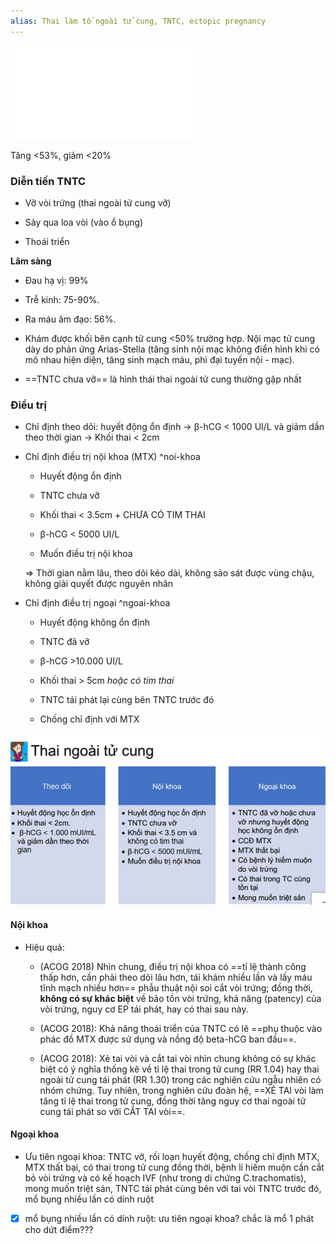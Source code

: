 ```yaml
---
alias: Thai làm tổ ngoài tử cung, TNTC, ectopic pregnancy
---
```

![Diễn biến β-hCG](./Di%E1%BB%85n%20bi%E1%BA%BFn%20%CE%B2-hCG.md)
  
Tăng <53%, giảm <20%
  
### Diễn tiến TNTC
  
- Vỡ vòi trứng (thai ngoài tử cung vỡ)
  
- Sảy qua loa vòi (vào ổ bụng)
  
- Thoái triển
  

  
**Lâm sàng**
  
- Đau hạ vị: 99%  
  
- Trễ kinh: 75-90%.  
  
- Ra máu âm đạo: 56%.  
  
- Khám được khối bên cạnh tử cung <50% trường hợp. Nội mạc tử cung dày do phản ứng Arias-Stella (tăng sinh nội mạc không điển hình khi có mô nhau hiện diện, tăng sinh mạch máu, phì đại tuyến nội - mạc). 
  
- ==TNTC chưa vỡ== là hình thái thai ngoài tử cung thường gặp nhất
  

  

  
### Điều trị
  
- Chỉ định theo dõi: huyết động ổn định → β-hCG < 1000 UI/L và giảm dần theo thời gian → Khối thai < 2cm
  
- Chỉ định điều trị nội khoa (MTX) ^noi-khoa
  
	- Huyết động ổn định
  
	- TNTC chưa vỡ
  
	- Khối thai < 3.5cm + CHƯA CÓ TIM THAI
  
	- β-hCG < 5000 UI/L
  
	- Muốn điều trị nội khoa
  
	 ⇒ Thời gian nằm lâu, theo dõi kéo dài, không sảo sát được vùng chậu, không giải quyết được nguyên nhân
  
- Chỉ định điều trị ngoại ^ngoai-khoa
  
	- Huyết động không ổn định
  
	- TNTC đã vỡ
  
	- β-hCG >10.000 UI/L
  
	- Khối thai > 5cm _hoặc có tim thai_
  
	- TNTC tái phát lại cùng bên TNTC trước đó
  
	- Chống chỉ định với MTX
  

  

  
![Quản lý thai 3 tháng đầu thai kỳ-1686820128409.jpeg](../../../../200%20Files/image/image/Qu%E1%BA%A3n%20l%C3%BD%20thai%203%20th%C3%A1ng%20%C4%91%E1%BA%A7u%20thai%20k%E1%BB%B3-1686820128409.jpeg)
  

  

  
#### Nội khoa
  
- Hiệu quả:
  
	- (ACOG 2018) Nhìn chung, điều trị nội khoa có ==tỉ lệ thành công thấp hơn, cần phải theo dõi lâu hơn, tái khám nhiều lần và lấy máu tĩnh mạch nhiều hơn== phẫu thuật nội soi cắt vòi trứng; đồng thời, **không có sự khác biệt** về bảo tồn vòi trứng, khả năng (patency) của vòi trứng, nguy cơ EP tái phát, hay có thai sau này.
  
	- (ACOG 2018): Khả năng thoái triển của TNTC có lẽ ==phụ thuộc vào phác đồ MTX được sử dụng và nồng độ beta-hCG ban đầu==.
  
	- (ACOG 2018): Xẻ tai vòi và cắt tai vòi nhìn chung không có sự khác biệt có ý nghĩa thống kê về tỉ lệ thai trong tử cung (RR 1.04) hay thai ngoài tử cung tái phát (RR 1.30) trong các nghiên cứu ngẫu nhiên có nhóm chứng. Tuy nhiên, trong nghiên cứu đoàn hệ, ==XẺ TAI vòi làm tăng tỉ lệ thai trong tử cung, đồng thời tăng nguy cơ thai ngoài tử cung tái phát so với CẮT TAI vòi==.
  
#### Ngoại khoa
  
- Ưu tiên ngoại khoa: TNTC vỡ, rối loạn huyết động, chống chỉ định MTX, MTX thất bại, có thai trong tử cung đồng thời, bệnh lí hiếm muộn cần cắt bỏ vòi trứng và có kế hoạch IVF (như trong di chứng C.trachomatis), mong muốn triệt sản, TNTC tái phát cùng bên với tai vòi TNTC trước đó, mổ bụng nhiều lần có dính ruột
  
- [x] mổ bụng nhiều lần có dính ruột: ưu tiên ngoại khoa? chắc là mổ 1 phát cho dứt điểm???
  

  
